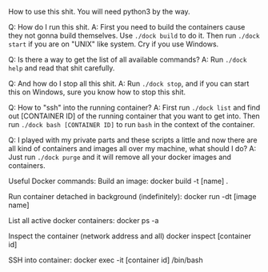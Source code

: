 How to use this shit. You will need python3 by the way.

Q: How do I run this shit.
A: First you need to build the containers cause they not gonna build themselves. Use `./dock build` to do it.
Then run `./dock start` if you are on "UNIX" like system. Cry if you use Windows.

Q: Is there a way to get the list of all available commands?
A: Run `./dock help` and read that shit carefully.

Q: And how do I stop all this shit.
A: Run `./dock stop`, and if you can start this on Windows, sure you know how to stop this shit.

Q: How to "ssh" into the running container?
A: First run `./dock list` and find out [CONTAINER ID] of the running container that you want to get into.
Then run `./dock bash [CONTAINER ID]` to run `bash` in the context of the container.

Q: I played with my private parts and these scripts a little and now there are all kind of containers and
images all over my machine, what should I do?
A: Just run `./dock purge` and it will remove all your docker images and containers.

Useful Docker commands:
Build an image:
  docker build -t [name] .

Run container detached in background (indefinitely):
  docker run -dt [image name]

List all active docker containers:
  docker ps -a

Inspect the container (network address and all)
  docker inspect [container id]

SSH into container:
  docker exec -it [container id] /bin/bash
